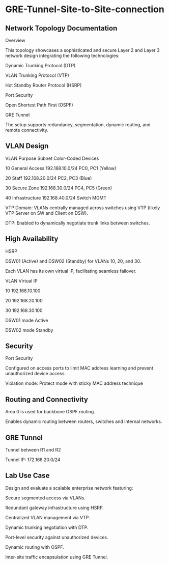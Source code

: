 # GRE-Tunnel-Site-to-Site-connection

## Network Topology Documentation

Overview

This topology showcases a sophisticated and secure Layer 2 and Layer 3 network design integrating the following technologies:

Dynamic Trunking Protocol (DTP)

VLAN Trunking Protocol (VTP)

Hot Standby Router Protocol (HSRP)

Port Security

Open Shortest Path First (OSPF)

GRE Tunnel

The setup supports redundancy, segmentation, dynamic routing, and remote connectivity.

## VLAN Design

VLAN Purpose	Subnet	Color-Coded Devices

10	General Access	192.168.10.0/24	PC0, PC1 (Yellow)

20	Staff	192.168.20.0/24	PC2, PC3 (Blue)

30	Secure Zone	192.168.30.0/24	PC4, PC5 (Green)

40	Infrastructure	192.168.40.0/24	Switch MGMT

VTP Domain: VLANs centrally managed across switches using VTP (likely VTP Server on SW and Client on DSW).

DTP: Enabled to dynamically negotiate trunk links between switches.

## High Availability

HSRP

DSW01 (Active) and DSW02 (Standby) for VLANs 10, 20, and 30.

Each VLAN has its own virtual IP, facilitating seamless failover.

VLAN	Virtual IP	

10	192.168.10.100	

20	192.168.20.100	

30	192.168.30.100	

DSW01 mode Active

DSW02 mode Standby

## Security

Port Security

Configured on access ports to limit MAC address learning and prevent unauthorized device access.

Violation mode: Protect mode with sticky MAC address technique


## Routing and Connectivity

Area 0 is used for backbone OSPF routing.

Enables dynamic routing between routers, switches and internal networks.

## GRE Tunnel

Tunnel between R1 and R2

Tunnel IP: 172.168.20.0/24

## Lab Use Case

Design and evaluate a scalable enterprise network featuring:

Secure segmented access via VLANs.

Redundant gateway infrastructure using HSRP.

Centralized VLAN management via VTP.

Dynamic trunking negotiation with DTP.

Port-level security against unauthorized devices.

Dynamic routing with OSPF.

Inter-site traffic encapsulation using GRE Tunnel.